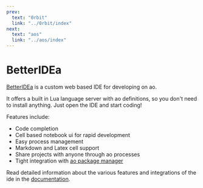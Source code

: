 ```yaml
---
prev:
  text: "0rbit"
  link: "../0rbit/index"
next:
  text: "aos"
  link: "../aos/index"
---
```


# BetterIDEa

[BetterIDEa](https://ide.betteridea.dev) is a custom web based IDE for developing on ao.

It offers a built in Lua language server with ao definitions, so you don't need to install anything. Just open the IDE and start coding!

Features include:

- Code completion
- Cell based notebook ui for rapid development
- Easy process management
- Markdown and Latex cell support
- Share projects with anyone through ao processes
- Tight integration with [ao package manager](https://apm.betteridea.dev)

Read detailed information about the various features and integrations of the ide in the [documentation](https://docs.betteridea.dev).
